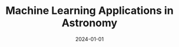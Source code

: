 ---
title: "Machine Learning Applications in Astronomy"
collection: teaching
type: "Undergraduate course"
permalink: /teaching/2024-fall-teaching-5
venue: "Cairo University, Faculty of Science, Astronomy Department"
date: 2024-01-01
location: "Cairo, Egypt"
---